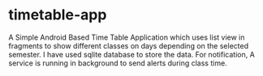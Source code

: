 # timetable-app
A Simple Android Based Time Table Application which uses list view in fragments to show different classes on days depending on the selected semester. 
I have used sqlite database to store the data. 
For notification, A service is running in background to send alerts during class time. 
